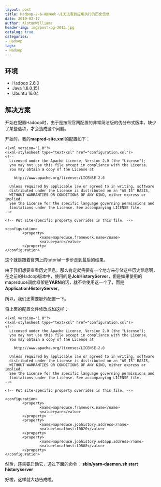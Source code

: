 ```yaml
---
layout: post
title: Hadoop-2-6-0的Web-UI无法看到应用执行的历史信息
date: 2019-02-17
author: AlstonWilliams
header-img: img/post-bg-2015.jpg
catalog: true
categories:
- Hadoop
tags:
- Hadoop
---
```

## 环境
  - Hadoop 2.6.0
  - Java 1.8.0_151
  - Ubuntu 16.04

## 解决方案

开始在配置Hadoop时，由于是按照官网配置的非常简洁版的伪分布式版本，缺少了某些选项，才会造成这个问题。

开始时，我的**mapred-site.xml**的配置如下：

~~~~
<?xml version="1.0"?>
<?xml-stylesheet type="text/xsl" href="configuration.xsl"?>
<!--
  Licensed under the Apache License, Version 2.0 (the "License");
  you may not use this file except in compliance with the License.
  You may obtain a copy of the License at

    http://www.apache.org/licenses/LICENSE-2.0

  Unless required by applicable law or agreed to in writing, software
  distributed under the License is distributed on an "AS IS" BASIS,
  WITHOUT WARRANTIES OR CONDITIONS OF ANY KIND, either express or implied.
  See the License for the specific language governing permissions and
  limitations under the License. See accompanying LICENSE file.
-->

<!-- Put site-specific property overrides in this file. -->

<configuration>
        <property>
                <name>mapreduce.framework.name</name>
                <value>yarn</value>
        </property>
</configuration>

~~~~

这个就是跟着官网上的tutorial一步步走到最后的结果。

由于我们想要查看历史信息，那么肯定就需要有一个地方来存储这些历史信息啊，在之前的Hadoop版本中，使用的是**JobHistoryServer**，但是如果使用的mapreduce调度框架是**YARN**的话，就不会使用这一个了，而是**ApplicationHistoryServer**。

所以，我们还需要额外配置一下。

将上面的配置文件修改成如这样：

~~~~
<?xml version="1.0"?>
<?xml-stylesheet type="text/xsl" href="configuration.xsl"?>
<!--
  Licensed under the Apache License, Version 2.0 (the "License");
  you may not use this file except in compliance with the License.
  You may obtain a copy of the License at

    http://www.apache.org/licenses/LICENSE-2.0

  Unless required by applicable law or agreed to in writing, software
  distributed under the License is distributed on an "AS IS" BASIS,
  WITHOUT WARRANTIES OR CONDITIONS OF ANY KIND, either express or implied.
  See the License for the specific language governing permissions and
  limitations under the License. See accompanying LICENSE file.
-->

<!-- Put site-specific property overrides in this file. -->

<configuration>
        <property>
                <name>mapreduce.framework.name</name>
                <value>yarn</value>
        </property>
        <property>
                <name>mapreduce.jobhistory.address</name>
                <value>localhost:10020</value>
        </property>
        <property>
                <name>mapreduce.jobhistory.webapp.address</name>
                <value>localhost:19888</value>
        </property>
</configuration>

~~~~

然后，还需要启动它，通过下面的命令：
**sbin/yarn-daemon.sh start historyserver**

好啦，这样就大功告成啦。
